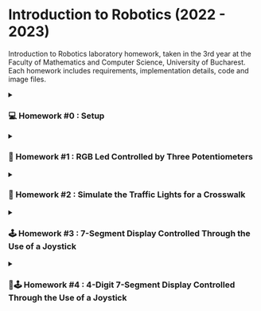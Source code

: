 # Introduction to Robotics (2022 - 2023)
Introduction to Robotics laboratory homework, taken in the 3rd year at the Faculty of Mathematics and Computer Science, University of Bucharest. Each homework includes requirements, implementation details, code and image files.

<details>
<summary><h3>💻 Homework #0 : Setup</h3></summary>
<br>

**Task Requirements:** Create and setup a public GitHub repository containing info about the current and future homework for this course, and install the Arduino IDE.
</details>

<details>
<summary><h3>🚨 Homework #1 : RGB Led Controlled by Three Potentiometers</h3></summary>
<br>

**Task Requirements:** Use three separate potentiometers to control each color of an RGB led (Red, Green and Blue). The control must be done with digital electronics (aka the value of the potentiometer must be read with Arduino, and a mapped value must be written to each of the pins connected
to the led).

**Components Used:**
* 1 RBG LED
* 3 potentiometers
* resistors and wires (per logic)

**Setup Picture:** ![poza tema 1 lab robotica](https://user-images.githubusercontent.com/87432371/197353566-af59eeda-ca8c-477d-97d2-0b4c5ef624bc.jpg)

**Task Showcase:** https://www.youtube.com/watch?v=oJw1XVFhmSI&ab_channel=AlexSasu
</details>

<details>
<summary><h3>🚦 Homework #2 : Simulate the Traffic Lights for a Crosswalk</h3></summary>
<br>

**Task Requirements:** Build the traffic lights for a crosswalk, that emits sounds depending on the states of the semaphores. The crosswalk is initiated by pressing a button. Two LEDs must be used to represent the traffic lights for people (red and green) and 3 LEDs to represent the traffic lights for cars (red, yellow and green). Below are the states that the crosswalk will go through.
* State 1 (default, reinstated after state 4 ends): green light for cars, red light for people, no sounds. Duration: indefinite, changed by pressing the button.
* State 2 (initiated by counting down 8 seconds after a button press): the light should be yellow for cars, red for people, and no sounds. Duration: 3 seconds.
* State 3 (initiated after state 2 ends): red for cars, green for people, and a beeping sound from the buzzer at a constant interval. Duration: 8 seconds.
* State 4 (initiated after state 3 ends): red for cars, blinking green for people, and a beeping sound from the buzzer, at a constant interval, faster than the beeping in state 3. Duration: 4 seconds.
> Note: Pressing the button in any state other than state 1 does not yield any actions.

**Components Used:**
* 5 LEDs
* 1 push button
* 1 buzzer
* resistors and wires (per logic)

**Setup Picture:** ![poza tema 2 lab robotica](https://user-images.githubusercontent.com/87432371/199686660-a2e49f70-a826-460d-917b-6542ec478b71.jpg)

**Task Showcase:** https://www.youtube.com/watch?v=hJEe0grXwIo&ab_channel=AlexSasu
</details>

<details>
<summary><h3>🕹 Homework #3 : 7-Segment Display Controlled Through the Use of a Joystick</h3></summary>
<br>

**Task Requirements:** A joystick will be used in order to navigate through the LEDs on a 7-segment display, and change their states. The movement between LEDs should be natural (meaning they should jump from the current position only to neighbors, but without passing through ”walls”. Below are the states that the system will go through.
* State 1 (default, but also initiated after a button press in state 2): Current position blinking. Can use the joystick to move from one position to neighbors. Short pressing the button toggles state 2. Long pressing the button in state 1 resets the entire display by turning all the LEDs OFF, and moving the current position to the decimal point.
* State 2 (initiated after a button press in state 1): The current LED stops blinking, adopting the state of the LED before selection (ON or OFF). Toggling the X (or Y, either one is fine) axis should change the segment state from ON to OFF or from OFF to ON. Clicking the joystick should save the LED state and exit back to state 1. 
> Note: Long pressing the button to reset should only be available in state 1.

The movement for each LED:

| Current LED | UP  | DOWN | LEFT | RIGHT |
| :---------: | :-: | :--: | :--: | :---: |
|      a      | N/A |  g   |  f   |   b   |
|      b      |  a  |  g   |  f   |  N/A  |
|      c      |  g  |  d   |  e   |  dp   |
|      d      |  g  | N/A  |  e   |   c   |
|      e      |  g  |  d   | N/A  |   c   |
|      f      |  a  |  g   | N/A  |   b   |
|      g      |  a  |  d   | N/A  |  N/A  |
|     dp      | N/A | N/A  |  c   |  N/A  |

**Components Used:**
* 1 7-segment display
* 1 joystick
* resistors and wires (per logic)

**Setup Picture:** ![poza tema 3 lab robotica](https://user-images.githubusercontent.com/87432371/200939017-cff191bf-2ccd-4f08-a1a1-1c71f8ba71ed.jpg)

**Task Showcase:** [https://www.youtube.com/watch?v=hJEe0grXwIo&ab_channel=AlexSasu](https://www.youtube.com/watch?v=hIlzHWG2Sw4&ab_channel=AlexSasu)
</details>

<details>
<summary><h3>🔢🕹 Homework #4 : 4-Digit 7-Segment Display Controlled Through the Use of a Joystick</h3></summary>
<br>

**Task Requirements:** A joystick will be used as means of navigating through a 4-digit 7-segment display's digits and changing their values. Pressing the joystick's button will lock the system in on the current digit, and the Y axis will be made available, so as to increment or decrement the number shown on the current display digit. Keeping the button pressed will reset the values of all digits, and the system's current position will be moved to the rightmost digit, in the first state.
* State 1 (default, but also initiated after a button press in state 2): The X axis of the joystick can be used to cycle through the 4 digits; using the other axis does nothing. A blinking decimal point shows the current digit position. When pressing the joystick's button, the system locks in on the selected digit, and it enters the second state. Long pressing the button in state 1 resets the entire display by changing each display digit's value to the number 0, and moving the current position to the rightmost display digit.
* State 2 (initiated after a button press in state 1): The decimal point of the current digit stops blinking, adopting the ON state. In this state, the X axis can no longer be used to cycle through the 4 digits. Instead, by using the Y axis, the number on the current display digit can be incremented or decremented, being able to show numbers IN HEX (aka from 0 to F). Pressing the button again returns the system to state 2. Moreover, when changing the numbers, they should not be changed continuously, while holding the joystick in one direction, but rather, they should change only for every joystick movement. 
> Note: Long pressing the button to reset should only be available in state 1.

**Components Used:**
* 1 4-digit 7-segment display
* 1 74HC595 shift register
* 1 joystick
* resistors and wires (per logic)

**Setup Picture:** ![poza tema 4 lab robotica](https://user-images.githubusercontent.com/87432371/202314041-417979cb-df6a-4d71-b288-0a64b7b35a24.jpg)

**Task Showcase:** https://www.youtube.com/watch?v=mt6fiHb_Kcg&ab_channel=AlexSasu
</details>
